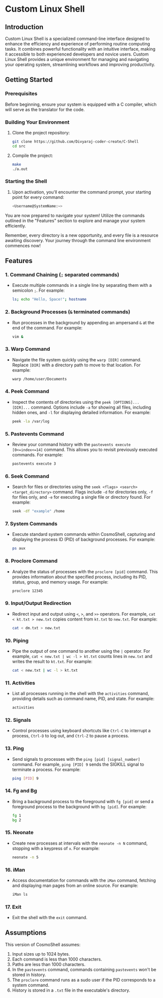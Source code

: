 # Custom Linux Shell

## Introduction

Custom Linux Shell is a specialized command-line interface designed to enhance the efficiency and experience of performing routine computing tasks. It combines powerful functionality with an intuitive interface, making it accessible to both experienced developers and novice users. Custom Linux Shell provides a unique environment for managing and navigating your operating system, streamlining workflows and improving productivity.

## Getting Started

### Prerequisites

Before beginning, ensure your system is equipped with a C compiler, which will serve as the translator for the code.

### Building Your Environment

1. Clone the project repository:

    ``` sh
    git clone https://github.com/Divyaraj-coder-create/C-Shell
    cd src

2. Compile the project:

    ```sh
    make 
    ./a.out

### Starting the Shell

1. Upon activation, you'll encounter the command prompt, your starting point for every command:

    ```sh
    <Username@SystemName:~>

You are now prepared to navigate your system! Utilize the commands outlined in the "Features" section to explore and manage your system efficiently.

Remember, every directory is a new opportunity, and every file is a resource awaiting discovery. Your journey through the command line environment commences now!

## Features

### 1. Command Chaining (`;` separated commands)

-   Execute multiple commands in a single line by separating them with a semicolon `;`. For example: 

    ```sh
    ls; echo "Hello, Space!"; hostname

### 2. Background Processes (`&` terminated commands)

-   Run processes in the background by appending an ampersand `&` at the end of the command. For example:

    ```sh
    vim &

### 3. Warp Command

-   Navigate the file system quickly using the `warp [DIR]` command. Replace `[DIR]` with a directory path to move to that location. For example:

    ```sh
    warp /home/user/Documents

### 4. Peek Command

-   Inspect the contents of directories using the `peek [OPTIONS]... [DIR]...` command. Options include `-a` for showing all files, including hidden ones, and `-l` for displaying detailed information. For example:

    ```sh
    peek -la /var/log

### 5. Pastevents Command

-   Review your command history with the `pastevents execute [0<=index<=14]` command. This allows you to revisit previously executed commands. For example:

    ```sh
    pastevents execute 3

### 6. Seek Command

-   Search for files or directories using the `seek <flags> <search> <target_directory>` command. Flags include `-d` for directories only, `-f` for files only, and `-e` for executing a single file or directory found. For example:

    ```sh
    seek -df "example" /home

### 7. System Commands

-   Execute standard system commands within CosmoShell, capturing and displaying the process ID (PID) of background processes. For example:

    ```sh
    ps aux

### 8. Proclore Command

-   Analyze the status of processes with the `proclore [pid]` command. This provides information about the specified process, including its PID, status, group, and memory usage. For example:

    ```sh
    proclore 12345

### 9. Input/Output Redirection

-   Redirect input and output using `<`, `>`, and `>>` operators. For example, `cat < kt.txt > new.txt` copies content from `kt.txt` to `new.txt`. For example:

    ```sh
    cat < dm.txt > new.txt

### 10. Piping

-   Pipe the output of one command to another using the `|` operator. For example, `cat < new.txt | wc -l > kt.txt` counts lines in `new.txt` and writes the result to `kt.txt`. For example:

    ```sh
    cat < new.txt | wc -l > kt.txt

### 11. Activities

-   List all processes running in the shell with the `activities` command, providing details such as command name, PID, and state. For example:

    ```sh
    activities

### 12. Signals

-   Control processes using keyboard shortcuts like `Ctrl-C` to interrupt a process, `Ctrl-D` to log out, and `Ctrl-Z` to pause a process.

### 13. Ping

-   Send signals to processes with the `ping [pid] [signal_number]` command. For example, `ping [PID] 9` sends the SIGKILL signal to terminate a process. For example:

    ```sh
    ping [PID] 9

### 14. Fg and Bg

-   Bring a background process to the foreground with `fg [pid]` or send a foreground process to the background with `bg [pid]`. For example:

    ```sh
    fg 1
    bg 2

### 15. Neonate

-   Create new processes at intervals with the `neonate -n N` command, stopping with a keypress of `x`. For example:

    ```sh
    neonate -n 5

### 16. iMan

-   Access documentation for commands with the `iMan` command, fetching and displaying man pages from an online source. For example:

    ```sh
    iMan ls

### 17. Exit

-   Exit the shell with the `exit` command.

## Assumptions

This version of CosmoShell assumes:
1. Input sizes up to 1024 bytes.
2. Each command is less than 1000 characters.
3. Paths are less than 1000 characters.
4. In the `pastevents` command, commands containing `pastevents` won't be stored in history.
5. The `proclore` command runs as a sudo user if the PID corresponds to a system command.
6. History is stored in a `.txt` file in the executable's directory.

